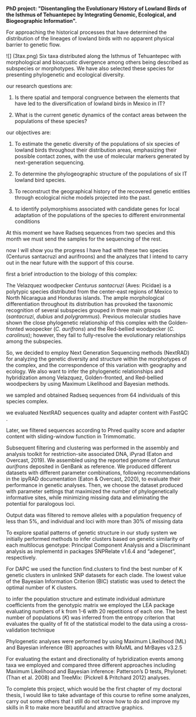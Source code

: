 **PhD project: "Disentangling the Evolutionary History of Lowland Birds of the Isthmus of Tehuantepec by Integrating Genomic, Ecological, and Biogeographic Information".**

For approaching the historical processes that have determined the distribution of the lineages of lowland birds with no apparent physical barrier to genetic flow.

![] (3tax.png)
Six taxa distributed along the Isthmus of Tehuantepec with morphological and bioacustic divergence among others being described as subspecies or morphotypes. We have also selected these species for presenting phylogenetic and ecological diversity.





our research questions are:

1) Is there spatial and temporal congruence between the elements that have led to the diversification of lowland birds in Mexico in IT?

2) What is the current genetic dynamics of the contact areas between the populations of these species?

our objectives are:

1) To estimate the genetic diversity of the populations of six species of lowland birds throughout their distribution areas, emphasizing their possible contact zones, with the use of molecular markers generated by next-generation sequencing.

2) To determine the phylogeographic structure of the populations of six IT lowland bird species.

3) To reconstruct the geographical history of the recovered genetic entities through ecological niche models projected into the past.

4) to identify polymorphisms associated with candidate genes for local adaptation of the populations of the species to different environmental conditions



At this moment we have Radseq sequences from two species and this month we must send the samples for the sequencing of the rest.

now I will show you the progress I have had with these two species (Centurus santacruzi and aurifroons) and the analyzes that I intend to carry out in the near future with the support of this course.

first a brief introduction to the biology of this complex:

The Velazquez woodpecker *Centurus santacruzi* (Aves: Picidae) is a polytypic species distributed from the center-east regions of Mexico to North Nicaragua and Honduras islands. The ample morphological differentiation throughout its distribution has provoked the taxonomic recognition of several subspecies grouped in three main groups (*santacruzi*, *dubius* and *polygrammus*). Previous molecular studies have shown the close phylogenetic relationship of this complex with the Golden-fronted woopecker (*C. aurifrons*) and the Red-bellied woodpecker (*C. carolinus*); however, they fail to fully-resolve the evolutionary relationships among the subspecies. 

So, we decided to employ Next Generation Sequencing methods (NextRAD) for analyzing the genetic diversity and structure within the morphotypes of the complex, and the correspondence of this variation with geography and ecology. We also want to infer the phylogenetic relationships and hybridization among Velazquez, Golden-fronted, and Red-bellied woodpeckers by using Maximum Likelihood and Bayesian methods.

we sampled and obtained Radseq sequences from 64 individuals of this species complex.

we evaluated NextRAD sequences quality and adapter content with FastQC . 

Later, we filtered sequences according to Phred quality score and adapter content  with sliding-window function in Trimmomatic. 

Subsequent filtering and clustering was performed in the assembly and analysis toolkit for restriction-site associated DNA, iPyrad (Eaton and Overcast, 2019). We assembled using the reported genome of *Centurus aurifrons* deposited in GenBank as reference. We produced different datasets with different parameter combinations, following recommendations in the ipyRAD documentation (Eaton & Overcast, 2020), to evaluate their performance in genetic analyses. Then, we choose the dataset produced with parameter settings that maximized the number of phylogenetically informative sites, while minimizing missing data and eliminating the potential for paralogous loci. 

Output data was filtered to remove alleles with a population frequency of less than 5%, and individual and loci with more than 30% of missing data

To explore spatial patterns of genetic structure in our study system we initially performed methods to infer clusters based on genetic similarity of each multilocus genotype: Principal Component Analysis and a Discriminant analysis  as implementd in packages SNPRelate v1.6.4 and “adegenet”, respectively. 

For DAPC we used the function find.clusters to find the best number of K genetic clusters in unlinked SNP datasets for each clade. The lowest value of the Bayesian Information Criterion (BIC) statistic was used to detect the optimal number of K clusters. 

 to infer  the population structure and estimate individual admixture coefficients from the genotypic matrix we employed the LEA package  evaluating numbers of k from 1-6 with 20 repetitions of each one. The best number of populations (*K*) was inferred from the entropy criterion that evaluates the quality of fit of the statistical model to the data using a cross-validation technique  

Phylogenetic analyses were performed by using Maximum Likelihood (ML) and Bayesian inference (BI) approaches with RAxML and MrBayes v3.2.5



For evaluating the extant and directionality of hybridization events among taxa we employed and compared three different approaches including Maximum Likelihood and Bayesian inference: Patterson’s D tests, Phylonet: (Than et al. 2008) and TreeMix: (Pickrell & Pritchard 2012) analyses. 



To complete this project, which would be the first chapter of my doctoral thesis, I would like to take advantage of this course to refine some analyzes, carry out some others that I still do not know how to do and improve my skills in R to make more beautiful and attractive graphics.

